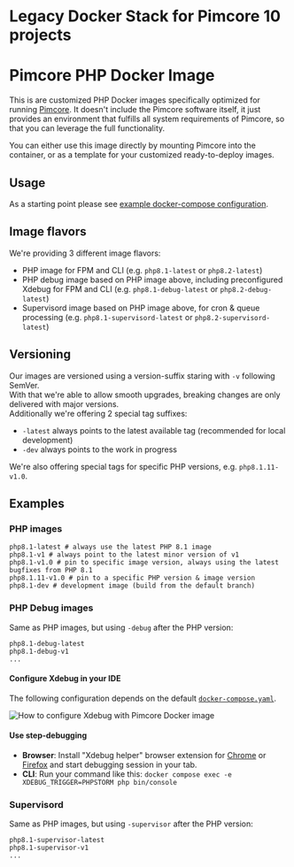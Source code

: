 # Legacy Docker Stack for Pimcore 10 projects

# Pimcore PHP Docker Image

This is are customized PHP Docker images specifically optimized for running [Pimcore](https://github.com/pimcore/pimcore).
It doesn't include the Pimcore software itself, it just provides an environment that fulfills all system requirements
of Pimcore, so that you can leverage the full functionality.

You can either use this image directly by mounting Pimcore into the container, or as a template for your customized 
ready-to-deploy images.   

## Usage  
As a starting point please see [example docker-compose configuration](https://github.com/pimcore/skeleton/blob/HEAD/docker-compose.yaml).

## Image flavors
We're providing 3 different image flavors: 
- PHP image for FPM and CLI (e.g. `php8.1-latest` or `php8.2-latest`)
- PHP debug image based on PHP image above, including preconfigured Xdebug for FPM and CLI (e.g. `php8.1-debug-latest` or `php8.2-debug-latest`)
- Supervisord image based on PHP image above, for cron & queue processing  (e.g. `php8.1-supervisord-latest` or `php8.2-supervisord-latest`)

## Versioning
Our images are versioned using a version-suffix staring with `-v` following SemVer.   
With that we're able to allow smooth upgrades, breaking changes are only delivered with major versions.  
Additionally we're offering 2 special tag suffixes: 
- `-latest` always points to the latest available tag (recommended for local development)
- `-dev` always points to the work in progress

We're also offering special tags for specific PHP versions, e.g. `php8.1.11-v1.0`. 

## Examples 

### PHP images
```text
php8.1-latest # always use the latest PHP 8.1 image
php8.1-v1 # always point to the latest minor version of v1
php8.1-v1.0 # pin to specific image version, always using the latest bugfixes from PHP 8.1
php8.1.11-v1.0 # pin to a specific PHP version & image version 
php8.1-dev # development image (build from the default branch) 
```

### PHP Debug images
Same as PHP images, but using `-debug` after the PHP version:
```text
php8.1-debug-latest
php8.1-debug-v1
...
```

#### Configure Xdebug in your IDE

The following configuration depends on the default [`docker-compose.yaml`](https://github.com/pimcore/skeleton/blob/11.x/docker-compose.yaml). 

![How to configure Xdebug with Pimcore Docker image](./doc/xdebug.png)

#### Use step-debugging

- **Browser**: Install "Xdebug helper" browser extension for [Chrome](https://chrome.google.com/webstore/detail/xdebug-helper/eadndfjplgieldjbigjakmdgkmoaaaoc) or [Firefox](https://addons.mozilla.org/en-GB/firefox/addon/xdebug-helper-for-firefox/) and start debugging session in your tab. 
- **CLI**: Run your command like this: `docker compose exec -e XDEBUG_TRIGGER=PHPSTORM php bin/console`

### Supervisord
Same as PHP images, but using `-supervisor` after the PHP version:
```text
php8.1-supervisor-latest
php8.1-supervisor-v1
...
```
